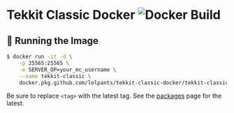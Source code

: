 # Tekkit Classic Docker ![Docker Build](https://github.com/lolPants/tekkit-classic-docker/workflows/Docker%20Build/badge.svg)

## 🚀 Running the Image
```sh
$ docker run -it -d \
    -p 25565:25565 \
    -e SERVER_OP=your_mc_username \
    --name tekkit-classic \
    docker.pkg.github.com/lolpants/tekkit-classic-docker/tekkit-classic-server:<tag>
```

Be sure to replace `<tag>` with the latest tag. See the [packages](https://github.com/lolPants/tekkit-classic-docker/packages) page for the latest.
